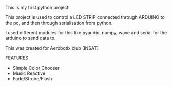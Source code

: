 This is my first python project!

This project is used to control a LED STRIP connected through ARDUINO to the pc, and then through serialisation from python.

I used different modules for this like pyaudio, numpy, wave and serial for the arduino to send data to.

This was created for Aerobotix club (INSAT)


FEATURES
  - Simple Color Chooser
  - Music Reactive
  - Fade/Strobe/Flash
